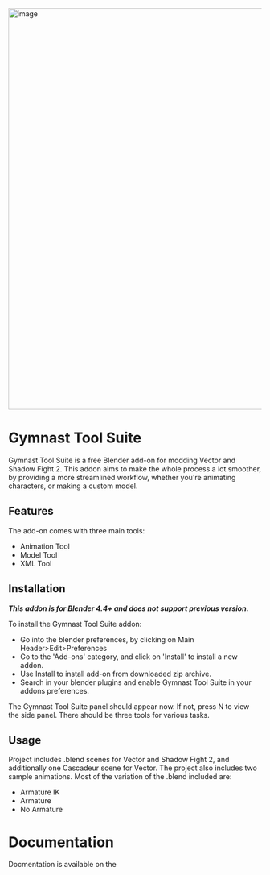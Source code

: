 <img width="1442" height="797" alt="image" src="https://github.com/user-attachments/assets/91812928-c85b-429e-8ea8-afd132085d27" />

# Gymnast Tool Suite
Gymnast Tool Suite is a free Blender add-on for modding Vector and Shadow Fight 2. This addon aims to make the whole process a lot smoother, by providing a more streamlined workflow, whether you're animating characters, or making a custom model.

## Features
The add-on comes with three main tools:
- Animation Tool
- Model Tool
- XML Tool

## Installation
***This addon is for Blender 4.4+ and does not support previous version.***

To install the Gymnast Tool Suite addon:
 * Go into the blender preferences, by clicking on Main Header>Edit>Preferences
 * Go to the 'Add-ons' category, and click on 'Install' to install a new addon.
 * Use Install to install add-on from downloaded zip archive.
 * Search in your blender plugins and enable Gymnast Tool Suite in your addons preferences.

The Gymnast Tool Suite panel should appear now. If not, press N to view the side panel. There should be three tools for various tasks.

## Usage
Project includes .blend scenes for Vector and Shadow Fight 2, and additionally one Cascadeur scene for Vector. The project also includes two sample animations. Most of the variation of the .blend included are:
- Armature IK
- Armature
- No Armature

# Documentation
Docmentation is available on the
